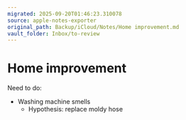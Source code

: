 ```yaml
---
migrated: 2025-09-20T01:46:23.310078
source: apple-notes-exporter
original_path: Backup/iCloud/Notes/Home improvement.md
vault_folder: Inbox/to-review
---
```

# Home improvement 

Need to do:
- Washing machine smells
	- Hypothesis: replace moldy hose 

